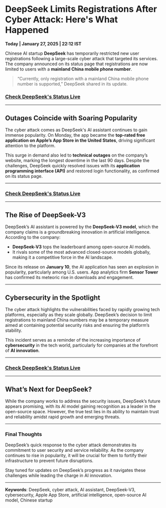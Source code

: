 # DeepSeek Limits Registrations After Cyber Attack: Here's What Happened

**Today | January 27, 2025 | 22:12 IST**

Chinese AI startup **DeepSeek** has temporarily restricted new user registrations following a large-scale cyber attack that targeted its services. The company announced on its status page that registrations are now limited to users with a **mainland China mobile phone number**.  

> “Currently, only registration with a mainland China mobile phone number is supported,” DeepSeek shared in its update.

### [**Check DeepSeek's Status Live**](https://cynexium.blogspot.com/2025/01/deepseek-limits-registrations-amid.html)
---

## Outages Coincide with Soaring Popularity  

The cyber attack comes as DeepSeek's AI assistant continues to gain immense popularity. On Monday, the app became the **top-rated free application on Apple’s App Store in the United States**, driving significant attention to the platform.  

This surge in demand also led to **technical outages** on the company’s website, marking the longest downtime in the last 90 days. Despite the challenges, DeepSeek quickly resolved issues with its **application programming interface (API)** and restored login functionality, as confirmed on its status page.

---

### [**Check DeepSeek's Status Live**](https://cynexium.blogspot.com/2025/01/deepseek-limits-registrations-amid.html)

---

## The Rise of DeepSeek-V3  

DeepSeek’s AI assistant is powered by the **DeepSeek-V3 model**, which the company claims is a groundbreaking innovation in artificial intelligence. According to the company:

- **DeepSeek-V3** tops the leaderboard among open-source AI models.
- It rivals some of the most advanced closed-source models globally, making it a competitive force in the AI landscape.

Since its release on **January 10**, the AI application has seen an explosion in popularity, particularly among U.S. users. App analytics firm **Sensor Tower** has confirmed its meteoric rise in downloads and engagement.

---

## Cybersecurity in the Spotlight  

The cyber attack highlights the vulnerabilities faced by rapidly growing tech platforms, especially as they scale globally. DeepSeek’s decision to limit registrations to mainland China numbers may be a temporary measure aimed at containing potential security risks and ensuring the platform’s stability.  

This incident serves as a reminder of the increasing importance of **cybersecurity** in the tech world, particularly for companies at the forefront of **AI innovation**.

---

### [**Check DeepSeek's Status Live**](https://cynexium.blogspot.com/2025/01/deepseek-limits-registrations-amid.html)

---

## What’s Next for DeepSeek?  

While the company works to address the security issues, DeepSeek’s future appears promising, with its AI model gaining recognition as a leader in the open-source space. However, the true test lies in its ability to maintain trust and reliability amidst rapid growth and emerging threats.

---

### Final Thoughts  

DeepSeek’s quick response to the cyber attack demonstrates its commitment to user security and service reliability. As the company continues to rise in popularity, it will be crucial for them to fortify their infrastructure to prevent future disruptions.  

Stay tuned for updates on DeepSeek’s progress as it navigates these challenges while leading the charge in AI innovation.

---

**Keywords**: DeepSeek, cyber attack, AI assistant, DeepSeek-V3, cybersecurity, Apple App Store, artificial intelligence, open-source AI model, Chinese startup  
